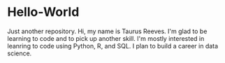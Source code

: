 # Hello-World
Just another repository.
Hi, my name is Taurus Reeves. I'm glad to be learning to code and to pick up another skill. I'm mostly interested in leanring to code using Python, R, and SQL. I plan to build a career in data science.
